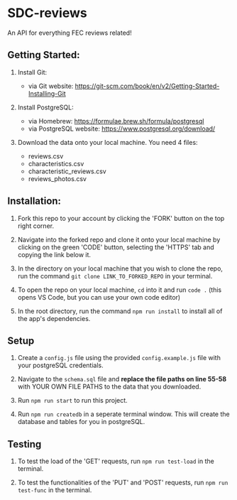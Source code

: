 # SDC-reviews
An API for everything FEC reviews related!

## Getting Started: 
1. Install Git:
   - via Git website: https://git-scm.com/book/en/v2/Getting-Started-Installing-Git

2. Install PostgreSQL:
   - via Homebrew: https://formulae.brew.sh/formula/postgresql
   - via PostgreSQL website: https://www.postgresql.org/download/

3. Download the data onto your local machine. You need 4 files:
   - reviews.csv
   - characteristics.csv
   - characteristic_reviews.csv
   - reviews_photos.csv

## Installation:
1. Fork this repo to your account by clicking the 'FORK' button on the top right corner.

2. Navigate into the forked repo and clone it onto your local machine by clicking on the green 'CODE' button, selecting the 'HTTPS' tab and copying the link below it.

3. In the directory on your local machine that you wish to clone the repo, run the command `git clone LINK_TO_FORKED_REPO` in your terminal.

4. To open the repo on your local machine, `cd` into it and run `code .` (this opens VS Code, but you can use your own code editor)

5. In the root directory, run the command `npm run install` to install all of the app's dependencies.

## Setup
1. Create a `config.js` file using the provided `config.example.js` file with your postgreSQL credentials.

2. Navigate to the `schema.sql` file and **replace the file paths on line 55-58** with YOUR OWN FILE PATHS to the data that you downloaded.

3. Run `npm run start` to run this project.

4. Run `npm run createdb` in a seperate terminal window. This will create the database and tables for you in postgreSQL.

## Testing
1. To test the load of the 'GET' requests, run `npm run test-load` in the terminal.

2. To test the functionalities of the 'PUT' and 'POST' requests, run `npm run test-func` in the terminal.
